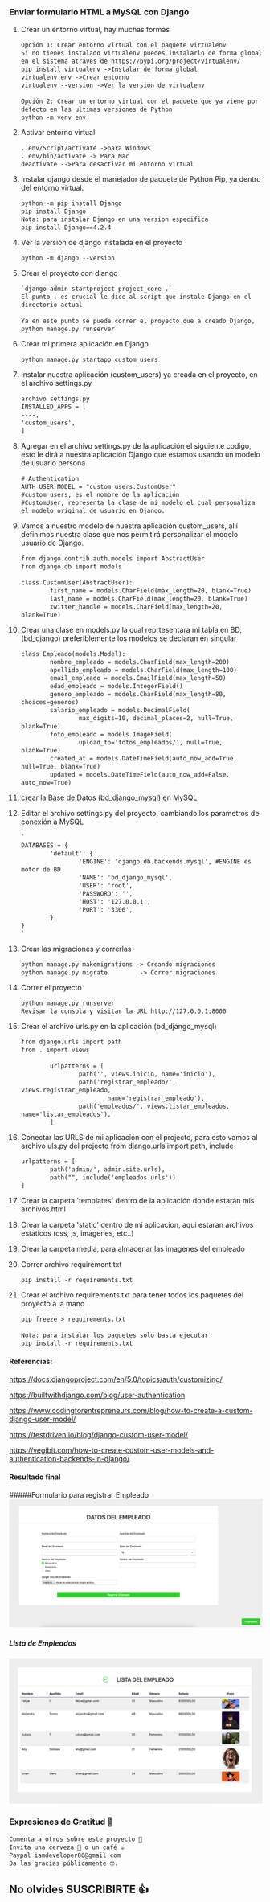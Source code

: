 ### Enviar formulario HTML a MySQL con Django

1.  Crear un entorno virtual, hay muchas formas

        Opción 1: Crear entorno virtual con el paquete virtualenv
        Si no tienes instalado virtualenv puedes instalarlo de forma global en el sistema atraves de https://pypi.org/project/virtualenv/
        pip install virtualenv ->Instalar de forma global
        virtualenv env ->Crear entorno
        virtualenv --version ->Ver la versión de virtualenv

        Opción 2: Crear un entorno virtual con el paquete que ya viene por defecto en las ultimas versiones de Python
        python -m venv env

2.  Activar entorno virtual

        . env/Script/activate ->para Windows
        . env/bin/activate -> Para Mac
        deactivate -->Para desactivar mi entorno virtual

3.  Instalar django desde el manejador de paquete de Python Pip, ya dentro del entorno virtual.

        python -m pip install Django
        pip install Django
        Nota: para instalar Django en una version especifica
        pip install Django==4.2.4

4.  Ver la versión de django instalada en el proyecto

        python -m django --version

5.  Crear el proyecto con django

        `django-admin startproject project_core .`
        El punto . es crucial le dice al script que instale Django en el directorio actual

        Ya en este punto se puede correr el proyecto que a creado Django,
        python manage.py runserver

6.  Crear mi primera aplicación en Django

        python manage.py startapp custom_users

7.  Instalar nuestra aplicación (custom_users) ya creada en el proyecto, en el archivo settings.py

        archivo settings.py
        INSTALLED_APPS = [
        ----,
        'custom_users',
        ]

8.  Agregar en el archivo settings.py de la aplicación el siguiente codigo, esto le dirá a nuestra aplicación Django que estamos usando un modelo de usuario persona

        # Authentication
        AUTH_USER_MODEL = "custom_users.CustomUser"
        #custom_users, es el nombre de la aplicación
        #CustomUser, representa la clase de mi modelo el cual personaliza el modelo original de usuario en Django.

9.  Vamos a nuestro modelo de nuestra aplicación custom_users, allí definimos nuestra clase que nos permitirá personalizar el modelo usuario de Django.

        from django.contrib.auth.models import AbstractUser
        from django.db import models

        class CustomUser(AbstractUser):
                first_name = models.CharField(max_length=20, blank=True)
                last_name = models.CharField(max_length=20, blank=True)
                twitter_handle = models.CharField(max_length=20, blank=True)

10. Crear una clase en models.py la cual reprtesentara mi tabla en BD,(bd_django) preferiblemente los modelos
    se declaran en singular

        class Empleado(models.Model):
                nombre_empleado = models.CharField(max_length=200)
                apellido_empleado = models.CharField(max_length=100)
                email_empleado = models.EmailField(max_length=50)
                edad_empleado = models.IntegerField()
                genero_empleado = models.CharField(max_length=80, choices=generos)
                salario_empleado = models.DecimalField(
                        max_digits=10, decimal_places=2, null=True, blank=True)
                foto_empleado = models.ImageField(
                        upload_to='fotos_empleados/', null=True, blank=True)
                created_at = models.DateTimeField(auto_now_add=True, null=True, blank=True)
                updated = models.DateTimeField(auto_now_add=False, auto_now=True)

11. crear la Base de Datos (bd_django_mysql) en MySQL

12. Editar el archivo settings.py del proyecto, cambiando los parametros de conexión a MySQL

        `
        DATABASES = {
                'default': {
                        'ENGINE': 'django.db.backends.mysql', #ENGINE es motor de BD
                        'NAME': 'bd_django_mysql',
                        'USER': 'root',
                        'PASSWORD': '',
                        'HOST': '127.0.0.1',
                        'PORT': '3306',
                }
        }
        `

13. Crear las migraciones y correrlas

        python manage.py makemigrations -> Creando migraciones
        python manage.py migrate         -> Correr migraciones

14. Correr el proyecto

        python manage.py runserver
        Revisar la consola y visitar la URL http://127.0.0.1:8000

15. Crear el archivo urls.py en la aplicación (bd_django_mysql)

        from django.urls import path
        from . import views

                urlpatterns = [
                        path('', views.inicio, name='inicio'),
                        path('registrar_empleado/', views.registrar_empleado,
                                name='registrar_empleado'),
                        path('empleados/', views.listar_empleados, name='listar_empleados'),
                ]

16. Conectar las URLS de mi aplicación con el projecto, para esto vamos al archivo uls.py del projecto
    from django.urls import path, include

        urlpatterns = [
                path('admin/', admin.site.urls),
                path("", include('empleados.urls'))
        ]

17. Crear la carpeta 'templates' dentro de la aplicación donde estarán mis archivos.html

18. Crear la carpeta 'static' dentro de mi aplicacion, aqui estaran archivos
    estaticos (css, js, imagenes, etc..)

19. Crear la carpeta media, para almacenar las imagenes del empleado

20. Correr archivo requirement.txt

        pip install -r requirements.txt

21. Crear el archivo requirements.txt para tener todos los paquetes del proyecto a la mano

        pip freeze > requirements.txt

        Nota: para instalar los paquetes solo basta ejecutar
        pip install -r requirements.txt

#### Referencias:

https://docs.djangoproject.com/en/5.0/topics/auth/customizing/

https://builtwithdjango.com/blog/user-authentication

https://www.codingforentrepreneurs.com/blog/how-to-create-a-custom-django-user-model/

https://testdriven.io/blog/django-custom-user-model/

https://vegibit.com/how-to-create-custom-user-models-and-authentication-backends-in-django/

#### Resultado final

#####Formulario para registrar Empleado
![](https://raw.githubusercontent.com/urian121/imagenes-proyectos-github/master/registrar-empleado-con-django-crud-urian-viera.png)

##### Lista de Empleados

![](https://raw.githubusercontent.com/urian121/imagenes-proyectos-github/master/lista-de-empleados-crud-django-urian-viera.png)

### Expresiones de Gratitud 🎁

    Comenta a otros sobre este proyecto 📢
    Invita una cerveza 🍺 o un café ☕
    Paypal iamdeveloper86@gmail.com
    Da las gracias públicamente 🤓.

## No olvides SUSCRIBIRTE 👍
